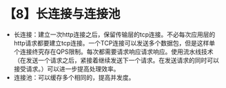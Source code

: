 # 【8】长连接与连接池
- 长连接：建立一次http连接之后，保留传输层的tcp连接。不必每次应用层的http请求都要建立tcp连接。一个TCP连接可以发送多个数据包，但是这样单个连接终究存在QPS限制。每次都需要请求响应请求响应。使用流水线技术（在发送一个请求之后，紧接着继续发送下一个请求。在发送请求的同时可以接受请求。）可以进一步提高处理效率。
- 连接池：可以缓存多个相同的，提高并发度。